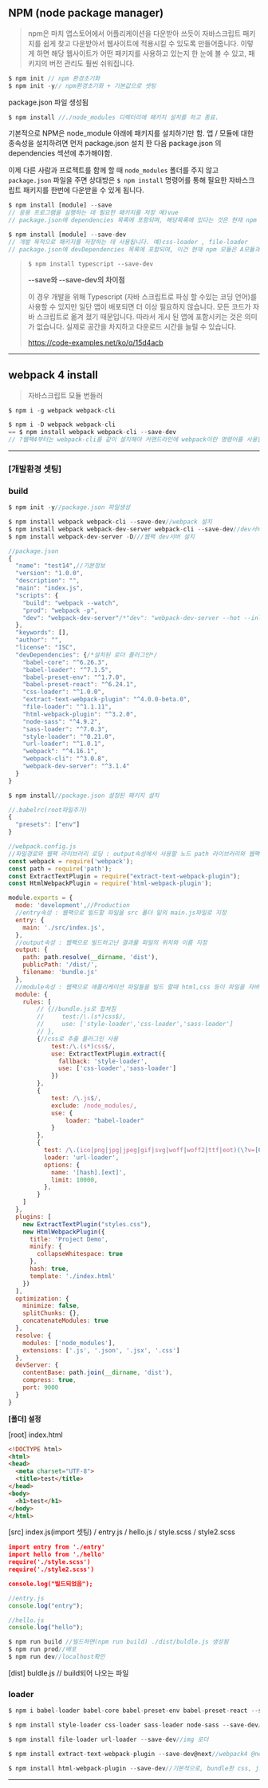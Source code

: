## NPM (node package manager)

> npm은 마치 앱스토어에서 어플리케이션을 다운받아 쓰듯이 자바스크립트 패키지를 쉽게 찾고 다운받아서 웹사이트에 적용시킬 수 있도록 만들어줍니다. 이렇게 하면 해당 웹사이트가 어떤 패키지를 사용하고 있는지 한 눈에 볼 수 있고, 패키지의 버전 관리도 훨씬 쉬워집니다.

```javascript
$ npm init // npm 환경초기화
$ npm init -y// npm환경초기화 + 기본값으로 셋팅
```

package.json 파일 생성됨



```javascript
$ npm install //./node_modules 디렉터리에 패키지 설치를 하고 종료.
```

기본적으로 NPM은 node_module 아래에 패키지를 설치하기만 함. 앱 / 모듈에 대한 종속성을 설치하려면 먼저 package.json 설치 한 다음 package.json 의 dependencies 섹션에 추가해야함.

이제 다른 사람과 프로젝트를 함께 할 때 `node_modules` 폴더를 주지 않고 `package.json` 파일을 주면 상대방은 `$ npm install` 명령어를 통해 필요한 자바스크립트 패키지를 한번에 다운받을 수 있게 됩니다. 



```javascript
$ npm install [module] --save
// 응용 프로그램을 실행하는 데 필요한 패키지를 저장 예)vue
// package.json에 dependencies 목록에 포함되며, 해당목록에 있다는 것은 현재 npm 모듈이 A 모듈이 없이는 사용할수없다는 즉 A모듈없이 동작하지 않음

$ npm install [module] --save-dev
// 개발 목적으로 패키지를 저장하는 데 사용됩니다. 예)css-loader , file-loader
// package.json에 devDependencies 목록에 포함되며, 이건 현재 npm 모듈은 A모듈과 dependency가 없지만 개발 환경에는 연관성이 있다는 뜻임
```

> ```
> $ npm install typescript --save-dev
> ```
>
> **--save와 --save-dev의 차이점**
>
> 이 경우 개발을 위해 Typescript (자바 스크립트로 파싱 할 수있는 코딩 언어)를 사용할 수 있지만 일단 앱이 배포되면 더 이상 필요하지 않습니다. 모든 코드가 자바 스크립트로 옮겨 졌기 때문입니다. 따라서 게시 된 앱에 포함시키는 것은 의미가 없습니다. 실제로 공간을 차지하고 다운로드 시간을 늘릴 수 있습니다.
>
> https://code-examples.net/ko/q/15d4acb



------



## webpack 4 install

> 자바스크립트 모듈 번들러

```javascript
$ npm i -g webpack webpack-cli

$ npm i -D webpack webpack-cli
== $ npm install webpack webpack-cli --save-dev
// ?웹팩4부터는 webpack-cli를 같이 설치해야 커맨드라인에 webpack이란 명령어를 사용할 수 있음
```



------

### [개발환경 셋팅]

### build

```javascript
$ npm init -y//package.json 파일생성
```

```javascript
$ npm install webpack webpack-cli --save-dev//webpack 설치
$ npm install webpack webpack-dev-server webpack-cli --save-dev//dev서버포함
$ npm install webpack-dev-server -D///웹팩 dev서버 설치
```

```javascript
//package.json
{
  "name": "test14",//기본정보
  "version": "1.0.0",
  "description": "",
  "main": "index.js",
  "scripts": {
    "build": "webpack --watch",
    "prod": "webpack -p",
    "dev": "webpack-dev-server"/*"dev": "webpack-dev-server --hot --inline" inline은 전체 페이지 실시간 로딩 옵션이며, hot은 파일이 수정될 경우 그 부분에 대해 리로드를 해주는 옵션*/
  },
  "keywords": [],
  "author": "",
  "license": "ISC",
  "devDependencies": {/*설치된 로더 플러그인*/
    "babel-core": "^6.26.3",
    "babel-loader": "^7.1.5",
    "babel-preset-env": "^1.7.0",
    "babel-preset-react": "^6.24.1",
    "css-loader": "^1.0.0",
    "extract-text-webpack-plugin": "^4.0.0-beta.0",
    "file-loader": "^1.1.11",
    "html-webpack-plugin": "^3.2.0",
    "node-sass": "^4.9.2",
    "sass-loader": "^7.0.3",
    "style-loader": "^0.21.0",
    "url-loader": "^1.0.1",
    "webpack": "^4.16.1",
    "webpack-cli": "^3.0.8",
    "webpack-dev-server": "^3.1.4"
  }
}
```

```javascript
$ npm install//package.json 설정된 패키지 설치
```

```javascript
//.babelrc(root파일추가)
{
  "presets": ["env"]
}
```

```javascript
//webpack.config.js
//파일경로와 웹팩 라이브러리 로딩 : output속성에서 사용할 노드 path 라이브러리와 웹팩 플러그인에서 사용할 node_modules의 웹팩 라이브러리를 node_modules의에서 로딩하여 path, webpack에 각각 저장
const webpack = require('webpack');
const path = require('path');
const ExtractTextPlugin = require("extract-text-webpack-plugin");
const HtmlWebpackPlugin = require('html-webpack-plugin');

module.exports = {
  mode: 'development',//Production
  //entry속성 : 웹팩으로 빌드할 파일을 src 폴더 밑의 main.js파일로 지정
  entry: {
    main: './src/index.js',
  },
  //output속성 : 웹팩으로 빌드하고난 결과물 파일의 위치와 이름 지정
  output: {
    path: path.resolve(__dirname, 'dist'),
    publicPath: '/dist/',
    filename: 'bundle.js'
  },
  //module속성 : 웹팩으로 애플리케이션 파일들을 빌드 할때 html,css 등이 파일을 자바스크립트로 변환해주는 로더를 지정
  module: {
    rules: [
        // {//bundle.js로 합쳐짐
        //     test:/\.(s*)css$/,
        //     use: ['style-loader','css-loader','sass-loader']
        // },
        {//css로 추출 플러그인 사용
            test:/\.(s*)css$/,
            use: ExtractTextPlugin.extract({
              fallback: 'style-loader',
              use: ['css-loader','sass-loader']
            })
        },
        {
            test: /\.js$/,
            exclude: /node_modules/,
            use: {
                loader: "babel-loader"
            }
        },
        {
          test: /\.(ico|png|jpg|jpeg|gif|svg|woff|woff2|ttf|eot)(\?v=[0-9]\.[0-9]\.[0-9])?$/,
          loader: 'url-loader',
          options: {
            name: '[hash].[ext]',
            limit: 10000,
          },
        }
    ]
  },
  plugins: [
    new ExtractTextPlugin("styles.css"),
    new HtmlWebpackPlugin({
      title: 'Project Demo',
      minify: {
        collapseWhitespace: true
      },
      hash: true,
      template: './index.html'
    })
  ],
  optimization: {
    minimize: false,
    splitChunks: {},
    concatenateModules: true
  },
  resolve: {
    modules: ['node_modules'],
    extensions: ['.js', '.json', '.jsx', '.css']
  },
  devServer: {
    contentBase: path.join(__dirname, 'dist'),
    compress: true,
    port: 9000
  }
}
```

**[폴더] 설정**

[root] index.html

```html
<!DOCTYPE html>
<html>
<head>
  <meta charset="UTF-8">
  <title>test</title>
</head>
<body>
  <h1>test</h1>
</body>
</html>
```

[src] index.js(import 셋팅) / entry.js / hello.js / style.scss / style2.scss

```json
import entry from './entry'
import hello from './hello'
require('./style.scss')
require('./style2.scss')

console.log("빌드되었음");
```

```javascript
//entry.js
console.log("entry");
```

```javascript
//hello.js
console.log("hello");
```

```javascript
$ npm run build //빌드하면(npm run build) ./dist/buldle.js 생성됨
$ npm run prod//배포
$ npm run dev//localhost확인
```

[dist] buldle.js // build되어 나오는 파일





### loader

```javascript
$ npm i babel-loader babel-core babel-preset-env babel-preset-react --save-dev//babel
```

```javascript
$ npm install style-loader css-loader sass-loader node-sass --save-dev//css관련 로더
```

```javascript
$ npm install file-loader url-loader --save-dev//img 로더
```

```javascript
$ npm install extract-text-webpack-plugin --save-dev@next//webpack4 @next 설치해야 오류안남
```

```javascript
$ npm install html-webpack-plugin --save-dev//기본적으로, bundle한 css, js파일들은 html파일에 직접 추가해야하는 번거로움이 있습니다. html-webpack-plugin를 사용하면 이 과정을 자동화 할 수 있습니다. Webpack의 성능을 향상 시키고 개발을 편리하게 만들어 주는 것이 플러그인의 역할입니다. 사용 전 설치가 필요합니다.
```



------

[웹팩4(Webpack) 설정하기]: https://www.zerocho.com/category/Webpack/post/58aa916d745ca90018e5301d
[Babel 6와 Webpack 4를 이용한 ES6 환경 구축]: https://poiemaweb.com/es6-babel

[웹팩4로 CSS와 기타 파일 번들링하기]: https://www.zerocho.com/category/Webpack/post/58ac2d6f2e437800181c1657

